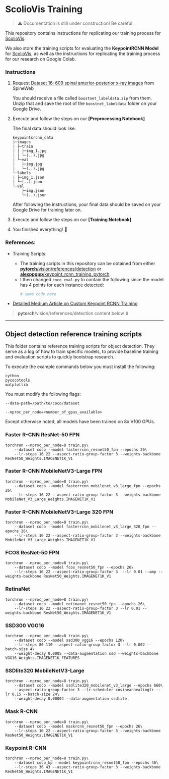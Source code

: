# ScolioVis Training

> ⚠ Documentation is still under construction! Be careful.

This repository contains instructions for replicating our training process for [ScolioVis](https://scoliovis.vercel.app/).

We also store the training scripts for evaluating the **KeypointRCNN Model** for [ScolioVis](https://scoliovis.vercel.app/), as well as the instructions for replicating the training process for our research on Google Colab.

### Instructions

1. Request [Dataset 16: 609 spinal anterior-posterior x-ray images](http://spineweb.digitalimaginggroup.ca/Index.php?n=Main.Datasets#Dataset_16.3A_609_spinal_anterior-posterior_x-ray_images) from SpineWeb

   You should receive a file called `boostnet_labeldata.zip` from them. Unzip that and save the root of the `boostnet_labeldata` folder on your Google Drive.

2. Execute and follow the steps on our **[Preprocessing Notebook]**

   The final data should look like:

   ```
   keypointsrcnn_data
   ├─images
   | ├─train
   | | ├─img_1.jpg
   | | └─(..).jpg
   | └─val
   |   ├─img.jpg
   |   └─(..).jpg
   └─labels
   | ├─img_1.json
   | └─(..).json
   └─val
       ├─img.json
       └─(..).json
   ```

   After following the instructions, your final data should be saved on your Google Drive for training later on.

3. Execute and follow the steps on our **[Training Notebook]**

4. You finished everything! 🎉

### References:

- Training Scripts:

  - The training scripts in this repository can be obtained from either [**pytorch**/vision/references/detection](https://github.com/pytorch/vision/tree/main/references/detection) or [**alexppppp**/keypoint_rcnn_training_pytorch](https://github.com/alexppppp/keypoint_rcnn_training_pytorch).
  - I then changed `coco_eval.py` to contain the following since the model has 4 points for each instance detected:
    ```py
    # some code here
    ```

- [Detailed Medium Article on Custom Keypoint RCNN Training](https://medium.com/@alexppppp/how-to-train-a-custom-keypoint-detection-model-with-pytorch-d9af90e111da)

> **pytorch**/vision/references/detection content below ⬇

---

## Object detection reference training scripts

This folder contains reference training scripts for object detection.
They serve as a log of how to train specific models, to provide baseline
training and evaluation scripts to quickly bootstrap research.

To execute the example commands below you must install the following:

```
cython
pycocotools
matplotlib
```

You must modify the following flags:

`--data-path=/path/to/coco/dataset`

`--nproc_per_node=<number_of_gpus_available>`

Except otherwise noted, all models have been trained on 8x V100 GPUs.

### Faster R-CNN ResNet-50 FPN

```
torchrun --nproc_per_node=8 train.py\
    --dataset coco --model fasterrcnn_resnet50_fpn --epochs 26\
    --lr-steps 16 22 --aspect-ratio-group-factor 3 --weights-backbone ResNet50_Weights.IMAGENET1K_V1
```

### Faster R-CNN MobileNetV3-Large FPN

```
torchrun --nproc_per_node=8 train.py\
    --dataset coco --model fasterrcnn_mobilenet_v3_large_fpn --epochs 26\
    --lr-steps 16 22 --aspect-ratio-group-factor 3 --weights-backbone MobileNet_V3_Large_Weights.IMAGENET1K_V1
```

### Faster R-CNN MobileNetV3-Large 320 FPN

```
torchrun --nproc_per_node=8 train.py\
    --dataset coco --model fasterrcnn_mobilenet_v3_large_320_fpn --epochs 26\
    --lr-steps 16 22 --aspect-ratio-group-factor 3 --weights-backbone MobileNet_V3_Large_Weights.IMAGENET1K_V1
```

### FCOS ResNet-50 FPN

```
torchrun --nproc_per_node=8 train.py\
    --dataset coco --model fcos_resnet50_fpn --epochs 26\
    --lr-steps 16 22 --aspect-ratio-group-factor 3  --lr 0.01 --amp --weights-backbone ResNet50_Weights.IMAGENET1K_V1
```

### RetinaNet

```
torchrun --nproc_per_node=8 train.py\
    --dataset coco --model retinanet_resnet50_fpn --epochs 26\
    --lr-steps 16 22 --aspect-ratio-group-factor 3 --lr 0.01 --weights-backbone ResNet50_Weights.IMAGENET1K_V1
```

### SSD300 VGG16

```
torchrun --nproc_per_node=8 train.py\
    --dataset coco --model ssd300_vgg16 --epochs 120\
    --lr-steps 80 110 --aspect-ratio-group-factor 3 --lr 0.002 --batch-size 4\
    --weight-decay 0.0005 --data-augmentation ssd --weights-backbone VGG16_Weights.IMAGENET1K_FEATURES
```

### SSDlite320 MobileNetV3-Large

```
torchrun --nproc_per_node=8 train.py\
    --dataset coco --model ssdlite320_mobilenet_v3_large --epochs 660\
    --aspect-ratio-group-factor 3 --lr-scheduler cosineannealinglr --lr 0.15 --batch-size 24\
    --weight-decay 0.00004 --data-augmentation ssdlite
```

### Mask R-CNN

```
torchrun --nproc_per_node=8 train.py\
    --dataset coco --model maskrcnn_resnet50_fpn --epochs 26\
    --lr-steps 16 22 --aspect-ratio-group-factor 3 --weights-backbone ResNet50_Weights.IMAGENET1K_V1
```

### Keypoint R-CNN

```
torchrun --nproc_per_node=8 train.py\
    --dataset coco_kp --model keypointrcnn_resnet50_fpn --epochs 46\
    --lr-steps 36 43 --aspect-ratio-group-factor 3 --weights-backbone ResNet50_Weights.IMAGENET1K_V1
```
